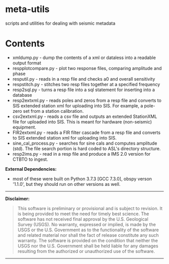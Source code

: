 # meta-utils
scripts and utilities for dealing with seismic metadata

Contents
======
* xmldump.py - dump the contents of a xml or dataless into a readable output format
* respplotcompare.py - plot two response files, comparing amplitude and phase
* resputil.py - reads in a resp file and checks a0 and overall sensitivity
* respstitch.py - stitches two resp files together at a specified frequency
* resp2sql.py - turns a resp file into a sql statement for inserting into a database
* resp2extxml.py - reads poles and zeros from a resp file and converts to SIS extended station xml for uploading into SIS. For example, a pole-zero set from a station calibration.
* csv2extxml.py - reads a csv file and outputs an extended StationXML file for uploaded into SIS. This is meant for hardware (non-seismic) equipment.
* FIR2extxml.py - reads a FIR filter cascade from a resp file and converts to SIS extended station xml for uploading into SIS.
* sine_cal_process.py - searches for sine cals and computes amplitude (std). The file search portion is hard coded to ASL's directory structure.
* resp2ims.py - read in a resp file and produce a IMS 2.0 version for CTBTO to ingest.

**External Dependencies:**
 * most of these were built on
 Python 3.7.3  [GCC 7.3.0],
 obspy verson '1.1.0',
 but they should run on other versions as well.
 
---------------------------------------------------------

**Disclaimer:**

>This software is preliminary or provisional and is subject to revision. It is 
being provided to meet the need for timely best science. The software has not 
received final approval by the U.S. Geological Survey (USGS). No warranty, 
expressed or implied, is made by the USGS or the U.S. Government as to the 
functionality of the software and related material nor shall the fact of release 
constitute any such warranty. The software is provided on the condition that 
neither the USGS nor the U.S. Government shall be held liable for any damages 
resulting from the authorized or unauthorized use of the software.

---------------------------------------------------------
